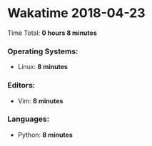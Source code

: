 # Wakatime 2018-04-23

Time Total: **0 hours 8 minutes**

### Operating Systems:
- Linux: **8 minutes** 

### Editors:
- Vim: **8 minutes** 

### Languages:
- Python: **8 minutes** 


